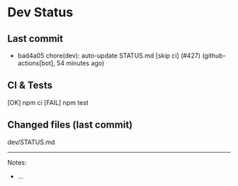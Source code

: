 # Dev Status

## Last commit
- bad4a05 chore(dev): auto-update STATUS.md [skip ci] (#427) (github-actions[bot], 54 minutes ago)
## CI & Tests
[OK] npm ci
[FAIL] npm test

## Changed files (last commit)
dev/STATUS.md

---
Notes:
- ...
